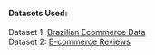 <b>Datasets Used:</b><br><br>
Dataset 1: <a href='https://www.kaggle.com/olistbr/brazilian-ecommerce/data?select=olist_sellers_dataset.csv'>Brazilian Ecommerce Data</a>
<br>
Dataset 2: <a href='https://www.kaggle.com/nicapotato/womens-ecommerce-clothing-reviews'>E-commerce Reviews</a>
